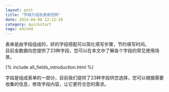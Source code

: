 ```yaml
---
layout: post
title: "字段介绍及使用范例"
date: 2014-04-08 12:12:10
category: quickstart
tags: edited
---
```


表单是由字段组成的，好的字段搭配可以简化填写步骤，节约填写时间。  
目前金数据向您提供了23种字段，您可以在本文中了解各个字段的常见使用场景。

{% include all_fields_introduction.html %}

字段是组成表单的一部分，目前我们提供了23种字段供您选择，您可以根据需要收集的信息，修改字段内容，让它更符合您的需求。

